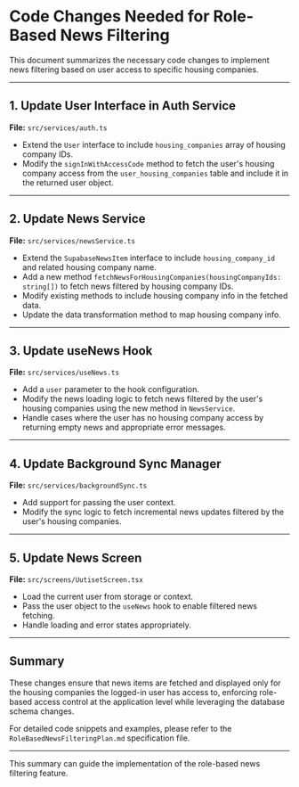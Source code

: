 # Code Changes Needed for Role-Based News Filtering

This document summarizes the necessary code changes to implement news filtering based on user access to specific housing companies.

---

## 1. Update User Interface in Auth Service

**File:** `src/services/auth.ts`

- Extend the `User` interface to include `housing_companies` array of housing company IDs.
- Modify the `signInWithAccessCode` method to fetch the user's housing company access from the `user_housing_companies` table and include it in the returned user object.

---

## 2. Update News Service

**File:** `src/services/newsService.ts`

- Extend the `SupabaseNewsItem` interface to include `housing_company_id` and related housing company name.
- Add a new method `fetchNewsForHousingCompanies(housingCompanyIds: string[])` to fetch news filtered by housing company IDs.
- Modify existing methods to include housing company info in the fetched data.
- Update the data transformation method to map housing company info.

---

## 3. Update useNews Hook

**File:** `src/services/useNews.ts`

- Add a `user` parameter to the hook configuration.
- Modify the news loading logic to fetch news filtered by the user's housing companies using the new method in `NewsService`.
- Handle cases where the user has no housing company access by returning empty news and appropriate error messages.

---

## 4. Update Background Sync Manager

**File:** `src/services/backgroundSync.ts`

- Add support for passing the user context.
- Modify the sync logic to fetch incremental news updates filtered by the user's housing companies.

---

## 5. Update News Screen

**File:** `src/screens/UutisetScreen.tsx`

- Load the current user from storage or context.
- Pass the user object to the `useNews` hook to enable filtered news fetching.
- Handle loading and error states appropriately.

---

## Summary

These changes ensure that news items are fetched and displayed only for the housing companies the logged-in user has access to, enforcing role-based access control at the application level while leveraging the database schema changes.

For detailed code snippets and examples, please refer to the `RoleBasedNewsFilteringPlan.md` specification file.

---

This summary can guide the implementation of the role-based news filtering feature.